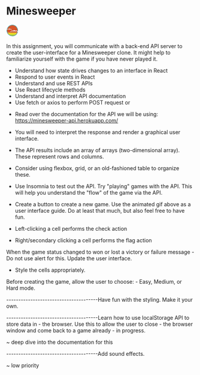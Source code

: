 # Minesweeper

![SDG](./docs/button.png)

<!-- \*\* Fix the margin between the main and the board in CSS so that it only adjusts when more squares are added -->

<!-------------------------------------------------------------------------------------->

In this assignment, you will communicate with a back-end API server to create the user-interface for a Minesweeper clone. It might help to familiarize yourself with the game if you have never played it.

<!-- Objectives -->

- Understand how state drives changes to an interface in React
- Respond to user events in React
- Understand and use REST APIs
- Use React lifecycle methods
- Understand and interpret API documentation
- Use fetch or axios to perform POST request or

<!-- Requirements: -->

- Read over the documentation for the API we will be using: https://minesweeper-api.herokuapp.com/

- You will need to interpret the response and render a graphical user interface.
- The API results include an array of arrays (two-dimensional array). These represent rows and columns.
- Consider using flexbox, grid, or an old-fashioned table to organize these.

- Use Insomnia to test out the API. Try "playing" games with the API. This will help you understand the "flow" of the game via the API.

<!---------------------------------------------------------------------->

<!-- Explorer Mode: -->

- Create a button to create a new game. Use the animated gif above as a user interface guide. Do at least that much, but also feel free to have fun.

<!-- DONE -->

- Left-clicking a cell performs the check action

<!-- DONE -->

- Right/secondary clicking a cell performs the flag action

<!-- DONE -->

When the game status changed to won or lost a victory or failure message - Do not use alert for this. Update the user interface.

<!-- DONE -->

- Style the cells appropriately.

<!-- DONE -->

<!---------------------------------------------------------------------->

<!-- Adventure Mode: -->

Before creating the game, allow the user to choose: - Easy, Medium, or Hard mode.

<!-- DONE -->

--------------------------------------Have fun with the styling. Make it your own.

<!-- DONE -->

<!---------------------------------------------------------------------->

<!-- Epic Mode: -->

--------------------------------------Learn how to use localStorage API to store data in - the browser. Use this to allow the user to close - the browser window and come back to a game already - in progress.

~ deep dive into the documentation for this

--------------------------------------Add sound effects.

~ low priority
